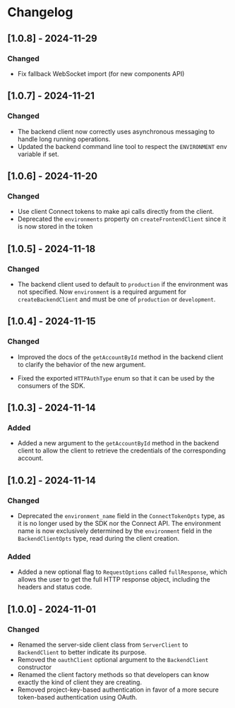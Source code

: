 <!-- markdownlint-disable MD024 -->
# Changelog

## [1.0.8] - 2024-11-29

### Changed

- Fix fallback WebSocket import (for new components API)

## [1.0.7] - 2024-11-21

### Changed

- The backend client now correctly uses asynchronous messaging to handle long running
  operations.
- Updated the backend command line tool to respect the `ENVIRONMENT` env variable
  if set.

## [1.0.6] - 2024-11-20

### Changed

- Use client Connect tokens to make api calls directly from the client.
- Deprecated the `environments` property on `createFrontendClient` since it is now
  stored in the token

## [1.0.5] - 2024-11-18

### Changed

- The backend client used to default to `production` if the environment was not
specified. Now `environment` is a required argument for `createBackendClient`
and must be one of `production` or `development`.  

## [1.0.4] - 2024-11-15

### Changed

- Improved the docs of the `getAccountById` method in the backend client to
  clarify the behavior of the new argument.

- Fixed the exported `HTTPAuthType` enum so that it can be used by the consumers
  of the SDK.

## [1.0.3] - 2024-11-14

### Added

- Added a new argument to the `getAccountById` method in the backend client to
  allow the client to retrieve the credentials of the corresponding account.

## [1.0.2] - 2024-11-14

### Changed

- Deprecated the `environment_name` field in the `ConnectTokenOpts` type, as it
  is no longer used by the SDK nor the Connect API. The environment name is now
  exclusively determined by the `environment` field in the `BackendClientOpts`
  type, read during the client creation.

### Added

- Added a new optional flag to `RequestOptions` called `fullResponse`, which
  allows the user to get the full HTTP response object, including the headers
  and status code.

## [1.0.0] - 2024-11-01

### Changed

- Renamed the server-side client class from `ServerClient` to `BackendClient` to
  better indicate its purpose.
- Removed the `oauthClient` optional argument to the `BackendClient` constructor
- Renamed the client factory methods so that developers can know exactly the
  kind of client they are creating.
- Removed project-key-based authentication in favor of a more secure
  token-based authentication using OAuth.

